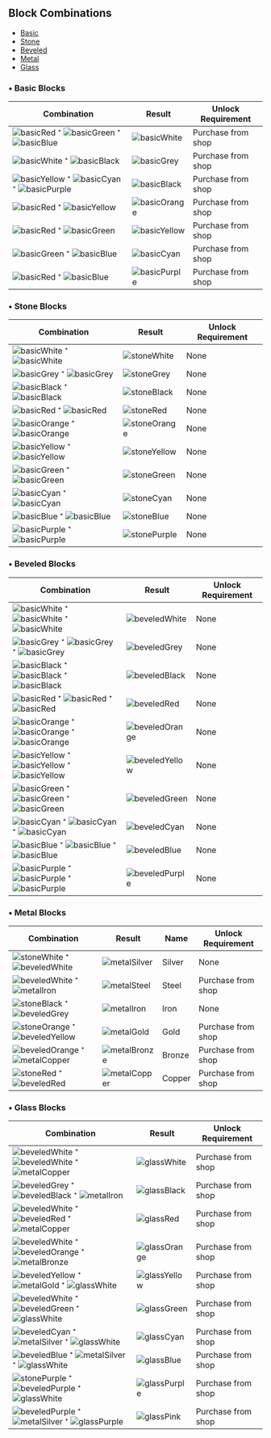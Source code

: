 ## Block Combinations
- [Basic](#bc-basic)
- [Stone](#bc-stone)
- [Beveled](#bc-beveled)
- [Metal](#bc-metal)
- [Glass](#bc-glass)

### <a id="bc-basic">• Basic Blocks</a>
| Combination     | Result     | Unlock Requirement
| -------         | ------     | ----------
| ![basicRed](https://github.com/capasha/EEUProtocol/blob/master/images/blocks/basicRed.png) ⁺ ![basicGreen](https://github.com/capasha/EEUProtocol/blob/master/images/blocks/basicGreen.png) ⁺ ![basicBlue](https://github.com/capasha/EEUProtocol/blob/master/images/blocks/basicBlue.png) | ![basicWhite](https://github.com/capasha/EEUProtocol/blob/master/images/blocks/basicWhite.png) | Purchase from shop
| ![basicWhite](https://github.com/capasha/EEUProtocol/blob/master/images/blocks/basicWhite.png) ⁺ ![basicBlack](https://github.com/capasha/EEUProtocol/blob/master/images/blocks/basicBlack.png) | ![basicGrey](https://github.com/capasha/EEUProtocol/blob/master/images/blocks/basicGrey.png) | Purchase from shop
| ![basicYellow](https://github.com/capasha/EEUProtocol/blob/master/images/blocks/basicYellow.png) ⁺ ![basicCyan](https://github.com/capasha/EEUProtocol/blob/master/images/blocks/basicCyan.png) ⁺ ![basicPurple](https://github.com/capasha/EEUProtocol/blob/master/images/blocks/basicPurple.png) | ![basicBlack](https://github.com/capasha/EEUProtocol/blob/master/images/blocks/basicBlack.png) | Purchase from shop
| ![basicRed](https://github.com/capasha/EEUProtocol/blob/master/images/blocks/basicRed.png) ⁺ ![basicYellow](https://github.com/capasha/EEUProtocol/blob/master/images/blocks/basicYellow.png) | ![basicOrange](https://github.com/capasha/EEUProtocol/blob/master/images/blocks/basicOrange.png) | Purchase from shop
| ![basicRed](https://github.com/capasha/EEUProtocol/blob/master/images/blocks/basicRed.png) ⁺ ![basicGreen](https://github.com/capasha/EEUProtocol/blob/master/images/blocks/basicGreen.png) | ![basicYellow](https://github.com/capasha/EEUProtocol/blob/master/images/blocks/basicYellow.png) | Purchase from shop
| ![basicGreen](https://github.com/capasha/EEUProtocol/blob/master/images/blocks/basicGreen.png) ⁺ ![basicBlue](https://github.com/capasha/EEUProtocol/blob/master/images/blocks/basicBlue.png) | ![basicCyan](https://github.com/capasha/EEUProtocol/blob/master/images/blocks/basicCyan.png) | Purchase from shop
| ![basicRed](https://github.com/capasha/EEUProtocol/blob/master/images/blocks/basicRed.png) ⁺ ![basicBlue](https://github.com/capasha/EEUProtocol/blob/master/images/blocks/basicBlue.png) | ![basicPurple](https://github.com/capasha/EEUProtocol/blob/master/images/blocks/basicPurple.png) | Purchase from shop

### <a id="bc-stone">• Stone Blocks</a>
| Combination     | Result     | Unlock Requirement
| -------         | ------     | ----------
| ![basicWhite](https://github.com/capasha/EEUProtocol/blob/master/images/blocks/basicWhite.png) ⁺ ![basicWhite](https://github.com/capasha/EEUProtocol/blob/master/images/blocks/basicWhite.png) | ![stoneWhite](https://github.com/capasha/EEUProtocol/blob/master/images/blocks/stoneWhite.png) | None
| ![basicGrey](https://github.com/capasha/EEUProtocol/blob/master/images/blocks/basicGrey.png) ⁺ ![basicGrey](https://github.com/capasha/EEUProtocol/blob/master/images/blocks/basicGrey.png) | ![stoneGrey](https://github.com/capasha/EEUProtocol/blob/master/images/blocks/stoneGrey.png) | None
| ![basicBlack](https://github.com/capasha/EEUProtocol/blob/master/images/blocks/basicBlack.png) ⁺ ![basicBlack](https://github.com/capasha/EEUProtocol/blob/master/images/blocks/basicBlack.png) | ![stoneBlack](https://github.com/capasha/EEUProtocol/blob/master/images/blocks/stoneBlack.png) | None
| ![basicRed](https://github.com/capasha/EEUProtocol/blob/master/images/blocks/basicRed.png) ⁺ ![basicRed](https://github.com/capasha/EEUProtocol/blob/master/images/blocks/basicRed.png) | ![stoneRed](https://github.com/capasha/EEUProtocol/blob/master/images/blocks/stoneRed.png) | None
| ![basicOrange](https://github.com/capasha/EEUProtocol/blob/master/images/blocks/basicOrange.png) ⁺ ![basicOrange](https://github.com/capasha/EEUProtocol/blob/master/images/blocks/basicOrange.png) | ![stoneOrange](https://github.com/capasha/EEUProtocol/blob/master/images/blocks/stoneOrange.png) | None
| ![basicYellow](https://github.com/capasha/EEUProtocol/blob/master/images/blocks/basicYellow.png) ⁺ ![basicYellow](https://github.com/capasha/EEUProtocol/blob/master/images/blocks/basicYellow.png) | ![stoneYellow](https://github.com/capasha/EEUProtocol/blob/master/images/blocks/stoneYellow.png) | None
| ![basicGreen](https://github.com/capasha/EEUProtocol/blob/master/images/blocks/basicGreen.png) ⁺ ![basicGreen](https://github.com/capasha/EEUProtocol/blob/master/images/blocks/basicGreen.png) | ![stoneGreen](https://github.com/capasha/EEUProtocol/blob/master/images/blocks/stoneGreen.png) | None
| ![basicCyan](https://github.com/capasha/EEUProtocol/blob/master/images/blocks/basicCyan.png) ⁺ ![basicCyan](https://github.com/capasha/EEUProtocol/blob/master/images/blocks/basicCyan.png) | ![stoneCyan](https://github.com/capasha/EEUProtocol/blob/master/images/blocks/stoneCyan.png) | None
| ![basicBlue](https://github.com/capasha/EEUProtocol/blob/master/images/blocks/basicBlue.png) ⁺ ![basicBlue](https://github.com/capasha/EEUProtocol/blob/master/images/blocks/basicBlue.png) | ![stoneBlue](https://github.com/capasha/EEUProtocol/blob/master/images/blocks/stoneBlue.png) | None
| ![basicPurple](https://github.com/capasha/EEUProtocol/blob/master/images/blocks/basicPurple.png) ⁺ ![basicPurple](https://github.com/capasha/EEUProtocol/blob/master/images/blocks/basicPurple.png) | ![stonePurple](https://github.com/capasha/EEUProtocol/blob/master/images/blocks/stonePurple.png) | None

### <a id="bc-beveled">• Beveled Blocks</a>
| Combination     | Result     | Unlock Requirement
| -------         | ------     | ----------
| ![basicWhite](https://github.com/capasha/EEUProtocol/blob/master/images/blocks/basicWhite.png) ⁺ ![basicWhite](https://github.com/capasha/EEUProtocol/blob/master/images/blocks/basicWhite.png) ⁺ ![basicWhite](https://github.com/capasha/EEUProtocol/blob/master/images/blocks/basicWhite.png) | ![beveledWhite](https://github.com/capasha/EEUProtocol/blob/master/images/blocks/beveledWhite.png) | None
| ![basicGrey](https://github.com/capasha/EEUProtocol/blob/master/images/blocks/basicGrey.png) ⁺ ![basicGrey](https://github.com/capasha/EEUProtocol/blob/master/images/blocks/basicGrey.png) ⁺ ![basicGrey](https://github.com/capasha/EEUProtocol/blob/master/images/blocks/basicGrey.png) | ![beveledGrey](https://github.com/capasha/EEUProtocol/blob/master/images/blocks/beveledGrey.png) | None
| ![basicBlack](https://github.com/capasha/EEUProtocol/blob/master/images/blocks/basicBlack.png) ⁺ ![basicBlack](https://github.com/capasha/EEUProtocol/blob/master/images/blocks/basicBlack.png) ⁺ ![basicBlack](https://github.com/capasha/EEUProtocol/blob/master/images/blocks/basicBlack.png) | ![beveledBlack](https://github.com/capasha/EEUProtocol/blob/master/images/blocks/beveledBlack.png) | None
| ![basicRed](https://github.com/capasha/EEUProtocol/blob/master/images/blocks/basicRed.png) ⁺ ![basicRed](https://github.com/capasha/EEUProtocol/blob/master/images/blocks/basicRed.png) ⁺ ![basicRed](https://github.com/capasha/EEUProtocol/blob/master/images/blocks/basicRed.png) | ![beveledRed](https://github.com/capasha/EEUProtocol/blob/master/images/blocks/beveledRed.png) | None
| ![basicOrange](https://github.com/capasha/EEUProtocol/blob/master/images/blocks/basicOrange.png) ⁺ ![basicOrange](https://github.com/capasha/EEUProtocol/blob/master/images/blocks/basicOrange.png) ⁺ ![basicOrange](https://github.com/capasha/EEUProtocol/blob/master/images/blocks/basicOrange.png) | ![beveledOrange](https://github.com/capasha/EEUProtocol/blob/master/images/blocks/beveledOrange.png) | None
| ![basicYellow](https://github.com/capasha/EEUProtocol/blob/master/images/blocks/basicYellow.png) ⁺ ![basicYellow](https://github.com/capasha/EEUProtocol/blob/master/images/blocks/basicYellow.png) ⁺ ![basicYellow](https://github.com/capasha/EEUProtocol/blob/master/images/blocks/basicYellow.png) | ![beveledYellow](https://github.com/capasha/EEUProtocol/blob/master/images/blocks/beveledYellow.png) | None
| ![basicGreen](https://github.com/capasha/EEUProtocol/blob/master/images/blocks/basicGreen.png) ⁺ ![basicGreen](https://github.com/capasha/EEUProtocol/blob/master/images/blocks/basicGreen.png) ⁺ ![basicGreen](https://github.com/capasha/EEUProtocol/blob/master/images/blocks/basicGreen.png) | ![beveledGreen](https://github.com/capasha/EEUProtocol/blob/master/images/blocks/beveledGreen.png) | None
| ![basicCyan](https://github.com/capasha/EEUProtocol/blob/master/images/blocks/basicCyan.png) ⁺ ![basicCyan](https://github.com/capasha/EEUProtocol/blob/master/images/blocks/basicCyan.png) ⁺ ![basicCyan](https://github.com/capasha/EEUProtocol/blob/master/images/blocks/basicCyan.png) | ![beveledCyan](https://github.com/capasha/EEUProtocol/blob/master/images/blocks/beveledCyan.png) | None
| ![basicBlue](https://github.com/capasha/EEUProtocol/blob/master/images/blocks/basicBlue.png) ⁺ ![basicBlue](https://github.com/capasha/EEUProtocol/blob/master/images/blocks/basicBlue.png) ⁺ ![basicBlue](https://github.com/capasha/EEUProtocol/blob/master/images/blocks/basicBlue.png) | ![beveledBlue](https://github.com/capasha/EEUProtocol/blob/master/images/blocks/beveledBlue.png) | None
| ![basicPurple](https://github.com/capasha/EEUProtocol/blob/master/images/blocks/basicPurple.png) ⁺ ![basicPurple](https://github.com/capasha/EEUProtocol/blob/master/images/blocks/basicPurple.png) ⁺ ![basicPurple](https://github.com/capasha/EEUProtocol/blob/master/images/blocks/basicPurple.png) | ![beveledPurple](https://github.com/capasha/EEUProtocol/blob/master/images/blocks/beveledPurple.png) | None

### <a id="bc-metal">• Metal Blocks</a>
| Combination     | Result     | Name   | Unlock Requirement
| -------         | ------     | ----   | ----------
| ![stoneWhite](https://github.com/capasha/EEUProtocol/blob/master/images/blocks/stoneWhite.png) ⁺ ![beveledWhite](https://github.com/capasha/EEUProtocol/blob/master/images/blocks/beveledWhite.png) | ![metalSilver](https://github.com/capasha/EEUProtocol/blob/master/images/blocks/metalSilver.png) | Silver | None
| ![beveledWhite](https://github.com/capasha/EEUProtocol/blob/master/images/blocks/beveledWhite.png) ⁺ ![metalIron](https://github.com/capasha/EEUProtocol/blob/master/images/blocks/metalIron.png) | ![metalSteel](https://github.com/capasha/EEUProtocol/blob/master/images/blocks/metalSteel.png) | Steel | Purchase from shop
| ![stoneBlack](https://github.com/capasha/EEUProtocol/blob/master/images/blocks/stoneBlack.png) ⁺ ![beveledGrey](https://github.com/capasha/EEUProtocol/blob/master/images/blocks/beveledGrey.png) | ![metalIron](https://github.com/capasha/EEUProtocol/blob/master/images/blocks/metalIron.png) | Iron | None
| ![stoneOrange](https://github.com/capasha/EEUProtocol/blob/master/images/blocks/stoneOrange.png) ⁺ ![beveledYellow](https://github.com/capasha/EEUProtocol/blob/master/images/blocks/beveledYellow.png) | ![metalGold](https://github.com/capasha/EEUProtocol/blob/master/images/blocks/metalGold.png) | Gold | Purchase from shop
| ![beveledOrange](https://github.com/capasha/EEUProtocol/blob/master/images/blocks/beveledOrange.png) ⁺ ![metalCopper](https://github.com/capasha/EEUProtocol/blob/master/images/blocks/metalCopper.png) | ![metalBronze](https://github.com/capasha/EEUProtocol/blob/master/images/blocks/metalBronze.png) | Bronze | Purchase from shop
| ![stoneRed](https://github.com/capasha/EEUProtocol/blob/master/images/blocks/stoneRed.png) ⁺ ![beveledRed](https://github.com/capasha/EEUProtocol/blob/master/images/blocks/beveledRed.png) | ![metalCopper](https://github.com/capasha/EEUProtocol/blob/master/images/blocks/metalCopper.png) | Copper | Purchase from shop

### <a id="bc-glass">• Glass Blocks</a>
| Combination     | Result     | Unlock Requirement
| -------         | ------     | ----------
| ![beveledWhite](https://github.com/capasha/EEUProtocol/blob/master/images/blocks/beveledWhite.png) ⁺ ![beveledWhite](https://github.com/capasha/EEUProtocol/blob/master/images/blocks/beveledWhite.png) ⁺ ![metalCopper](https://github.com/capasha/EEUProtocol/blob/master/images/blocks/metalCopper.png) | ![glassWhite](https://github.com/capasha/EEUProtocol/blob/master/images/blocks/glassWhite.png) | Purchase from shop
| ![beveledGrey](https://github.com/capasha/EEUProtocol/blob/master/images/blocks/beveledGrey.png) ⁺ ![beveledBlack](https://github.com/capasha/EEUProtocol/blob/master/images/blocks/beveledBlack.png) ⁺ ![metalIron](https://github.com/capasha/EEUProtocol/blob/master/images/blocks/metalIron.png) | ![glassBlack](https://github.com/capasha/EEUProtocol/blob/master/images/blocks/glassBlack.png) | Purchase from shop
| ![beveledWhite](https://github.com/capasha/EEUProtocol/blob/master/images/blocks/beveledWhite.png) ⁺ ![beveledRed](https://github.com/capasha/EEUProtocol/blob/master/images/blocks/beveledRed.png) ⁺ ![metalCopper](https://github.com/capasha/EEUProtocol/blob/master/images/blocks/metalCopper.png) | ![glassRed](https://github.com/capasha/EEUProtocol/blob/master/images/blocks/glassRed.png) | Purchase from shop
| ![beveledWhite](https://github.com/capasha/EEUProtocol/blob/master/images/blocks/beveledWhite.png) ⁺ ![beveledOrange](https://github.com/capasha/EEUProtocol/blob/master/images/blocks/beveledOrange.png) ⁺ ![metalBronze](https://github.com/capasha/EEUProtocol/blob/master/images/blocks/metalBronze.png) | ![glassOrange](https://github.com/capasha/EEUProtocol/blob/master/images/blocks/glassOrange.png) | Purchase from shop
| ![beveledYellow](https://github.com/capasha/EEUProtocol/blob/master/images/blocks/beveledYellow.png) ⁺ ![metalGold](https://github.com/capasha/EEUProtocol/blob/master/images/blocks/metalGold.png) ⁺ ![glassWhite](https://github.com/capasha/EEUProtocol/blob/master/images/blocks/glassWhite.png) | ![glassYellow](https://github.com/capasha/EEUProtocol/blob/master/images/blocks/glassYellow.png) | Purchase from shop
| ![beveledWhite](https://github.com/capasha/EEUProtocol/blob/master/images/blocks/beveledWhite.png) ⁺ ![beveledGreen](https://github.com/capasha/EEUProtocol/blob/master/images/blocks/beveledGreen.png) ⁺ ![glassWhite](https://github.com/capasha/EEUProtocol/blob/master/images/blocks/glassWhite.png) | ![glassGreen](https://github.com/capasha/EEUProtocol/blob/master/images/blocks/glassGreen.png) | Purchase from shop
| ![beveledCyan](https://github.com/capasha/EEUProtocol/blob/master/images/blocks/beveledCyan.png) ⁺ ![metalSilver](https://github.com/capasha/EEUProtocol/blob/master/images/blocks/metalSilver.png) ⁺ ![glassWhite](https://github.com/capasha/EEUProtocol/blob/master/images/blocks/glassWhite.png) | ![glassCyan](https://github.com/capasha/EEUProtocol/blob/master/images/blocks/glassCyan.png) | Purchase from shop
| ![beveledBlue](https://github.com/capasha/EEUProtocol/blob/master/images/blocks/beveledBlue.png) ⁺ ![metalSilver](https://github.com/capasha/EEUProtocol/blob/master/images/blocks/metalSilver.png) ⁺ ![glassWhite](https://github.com/capasha/EEUProtocol/blob/master/images/blocks/glassWhite.png) | ![glassBlue](https://github.com/capasha/EEUProtocol/blob/master/images/blocks/glassBlue.png) | Purchase from shop
| ![stonePurple](https://github.com/capasha/EEUProtocol/blob/master/images/blocks/stonePurple.png) ⁺ ![beveledPurple](https://github.com/capasha/EEUProtocol/blob/master/images/blocks/beveledPurple.png) ⁺ ![glassWhite](https://github.com/capasha/EEUProtocol/blob/master/images/blocks/glassWhite.png) | ![glassPurple](https://github.com/capasha/EEUProtocol/blob/master/images/blocks/glassPurple.png) | Purchase from shop
| ![beveledPurple](https://github.com/capasha/EEUProtocol/blob/master/images/blocks/beveledPurple.png) ⁺ ![metalSilver](https://github.com/capasha/EEUProtocol/blob/master/images/blocks/metalSilver.png) ⁺ ![glassPurple](https://github.com/capasha/EEUProtocol/blob/master/images/blocks/glassPurple.png) | ![glassPink](https://github.com/capasha/EEUProtocol/blob/master/images/blocks/glassPink.png) | Purchase from shop
